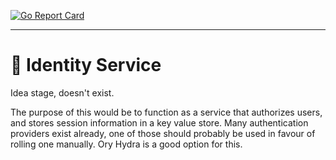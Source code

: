 [![Go Report Card](https://goreportcard.com/badge/github.com/geoffjay/plantd/identity)](https://goreportcard.com/report/github.com/geoffjay/plantd/identity)

---

# 🥸 Identity Service

Idea stage, doesn't exist.

The purpose of this would be to function as a service that authorizes users,
and stores session information in a key value store. Many authentication
providers exist already, one of those should probably be used in favour of
rolling one manually. Ory Hydra is a good option for this.
